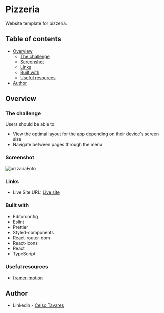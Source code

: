 # Pizzeria

Website template for pizzeria.

## Table of contents

- [Overview](#overview)
  - [The challenge](#the-challenge)
  - [Screenshot](#screenshot)
  - [Links](#links)
  - [Built with](#built-with)
  - [Useful resources](#useful-resources)
- [Author](#author)

## Overview

### The challenge

Users should be able to:

- View the optimal layout for the app depending on their device's screen size
- Navigate between pages through the menu

### Screenshot

![pizzariaFoto](https://user-images.githubusercontent.com/109553661/210371122-8fb4519f-01c5-41bd-9dca-52c986402354.PNG)

### Links

- Live Site URL: [Live site](https://pizzaria-flax-omega.vercel.app/)

### Built with

- Editorconfig
- Eslint
- Prettier
- Styled-components
- React-router-dom
- React-icons
- React
- TypeScript

### Useful resources

- [framer-motion](https://www.framer.com/docs/component/?utm_source=google&utm_medium=adwords&utm_campaign=TW-WW-All-GS-UA-Traffic-20190326-Brand.Bmm_)

## Author

- Linkedin - [Celso Tavares](https://www.linkedin.com/in/celsotavaresjunior/)
